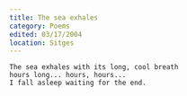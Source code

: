 ```yaml
---
title: The sea exhales
category: Poems
edited: 03/17/2004
location: Sitges
---
```


    The sea exhales with its long, cool breath
    hours long... hours, hours...
    I fall asleep waiting for the end.


